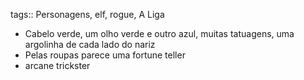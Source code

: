 tags:: Personagens, elf, rogue, A Liga

- Cabelo verde, um olho verde e outro azul, muitas tatuagens, uma argolinha de cada lado do nariz
- Pelas roupas parece uma fortune teller
- arcane trickster
